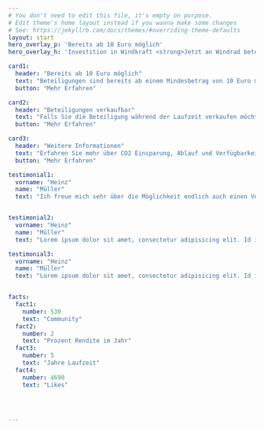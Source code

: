 ```yaml
---
# You don't need to edit this file, it's empty on purpose.
# Edit theme's home layout instead if you wanna make some changes
# See: https://jekyllrb.com/docs/themes/#overriding-theme-defaults
layout: start
hero_overlay_p: 'Bereits ab 10 Euro möglich'
hero_overlay_h: 'Investition in Windkraft <strong>Jetzt an Windrad beteiligen</strong>'

card1:
  header: "Bereits ab 10 Euro möglich"
  text: "Beteiligungen sind bereits ab einem Mindesbetrag von 10 Euro möglich!"
  button: "Mehr Erfahren"

card2:
  header: "Beteiligungen verkaufbar"
  text: "Falls Sie die Beteiligung während der Laufzeit verkaufen möchten ist dies jederzeit möglich."
  button: "Mehr Erfahren"

card3:
  header: "Weitere Informationen"
  text: "Erfahren Sie mehr über CO2 Einsparung, Ablauf und Verfügbarkeit"
  button: "Mehr Erfahren"

testimonial1:
  vorname: "Heinz"
  name: "Müller"
  text: "Ich freue mich sehr über die Möglichkeit endlich auch einen Vorteil von den Windrädern die bei mir in der Nachbarschaft stehen haben zu können."


testimonial2:
  vorname: "Heinz"
  name: "Müller"
  text: "Lorem ipsum dolor sit amet, consectetur adipisicing elit. Id ipsam, non ut molestiae rerum praesentium repellat debitis iure reiciendis, eius culpa beatae commodi facere ad numquam. Quisquam dignissimos similique sunt iure fugit, omnis vel cupiditate repellendus magni nihil molestiae quam, delectus consequuntur blanditiis modi nostrum?"

testimonial3:
  vorname: "Heinz"
  name: "Müller"
  text: "Lorem ipsum dolor sit amet, consectetur adipisicing elit. Id ipsam, non ut molestiae rerum praesentium repellat debitis iure reiciendis, eius culpa beatae commodi facere ad numquam. Quisquam dignissimos similique sunt iure fugit, omnis vel cupiditate repellendus magni nihil molestiae quam, delectus consequuntur blanditiis modi nostrum?"


facts:
  fact1:
    number: 530
    text: "Community"
  fact2:
    number: 2
    text: "Prozent Rendite im Jahr"
  fact3:
    number: 5
    text: "Jahre Laufzeit"
  fact4:
    number: 4690
    text: "Likes"




---
```

